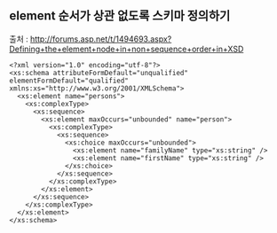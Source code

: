 ## element 순서가 상관 없도록 스키마 정의하기

출처 : http://forums.asp.net/t/1494693.aspx?Defining+the+element+node+in+non+sequence+order+in+XSD

```
<?xml version="1.0" encoding="utf-8"?>
<xs:schema attributeFormDefault="unqualified" elementFormDefault="qualified" xmlns:xs="http://www.w3.org/2001/XMLSchema">
  <xs:element name="persons">
    <xs:complexType>
      <xs:sequence>
        <xs:element maxOccurs="unbounded" name="person">
          <xs:complexType>
            <xs:sequence>
              <xs:choice maxOccurs="unbounded">
                <xs:element name="familyName" type="xs:string" />
                <xs:element name="firstName" type="xs:string" />
              </xs:choice>
            </xs:sequence>
          </xs:complexType>
        </xs:element>
      </xs:sequence>
    </xs:complexType>
  </xs:element>
</xs:schema>
```